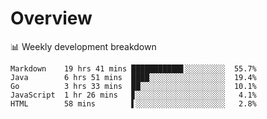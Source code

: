 # Overview

📊 Weekly development breakdown

```text
Markdown    19 hrs 41 mins ███████████▋░░░░░░░░░  55.7%
Java        6 hrs 51 mins  ████░░░░░░░░░░░░░░░░░  19.4%
Go          3 hrs 33 mins  ██░░░░░░░░░░░░░░░░░░░  10.1%
JavaScript  1 hr 26 mins   ▊░░░░░░░░░░░░░░░░░░░░   4.1%
HTML        58 mins        ▌░░░░░░░░░░░░░░░░░░░░   2.8%
```